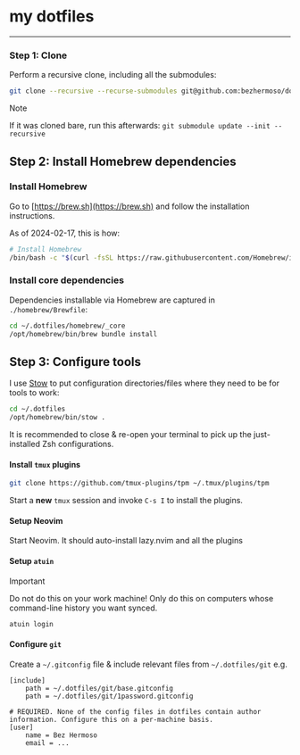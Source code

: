# my dotfiles
---

### Step 1: Clone

Perform a recursive clone, including all the submodules:

```sh
git clone --recursive --recurse-submodules git@github.com:bezhermoso/dotfiles.git ~/.dotfiles
```

> [!NOTE]
> If it was cloned bare, run this afterwards: `git submodule update --init --recursive`

## Step 2: Install Homebrew dependencies

### Install Homebrew

Go to [https://brew.sh](https://brew.sh) and follow the installation instructions.

As of 2024-02-17, this is how:

```sh
# Install Homebrew
/bin/bash -c "$(curl -fsSL https://raw.githubusercontent.com/Homebrew/install/HEAD/install.sh)"
```

### Install core dependencies

Dependencies installable via Homebrew are captured in `./homebrew/Brewfile`:

```sh
cd ~/.dotfiles/homebrew/_core
/opt/homebrew/bin/brew bundle install
```

## Step 3: Configure tools

I use [Stow](https://www.gnu.org/software/stow/) to put configuration directories/files where they need to be for tools to work:

```sh
cd ~/.dotfiles
/opt/homebrew/bin/stow .
```

It is recommended to close & re-open your terminal to pick up the just-installed Zsh configurations.

#### Install `tmux` plugins

```sh
git clone https://github.com/tmux-plugins/tpm ~/.tmux/plugins/tpm
```

Start a **new** `tmux` session and invoke `C-s I` to install the plugins.

#### Setup Neovim

Start Neovim. It should auto-install lazy.nvim and all the plugins

#### Setup `atuin`

> [!IMPORTANT]
> Do not do this on your work machine! Only do this on computers whose command-line history you want synced.

```sh
atuin login
```

#### Configure `git`

Create a `~/.gitconfig` file & include relevant files from `~/.dotfiles/git` e.g.

```gitconfig
[include]
    path = ~/.dotfiles/git/base.gitconfig
    path = ~/.dotfiles/git/1password.gitconfig

# REQUIRED. None of the config files in dotfiles contain author information. Configure this on a per-machine basis.
[user]
	name = Bez Hermoso
	email = ...
```

